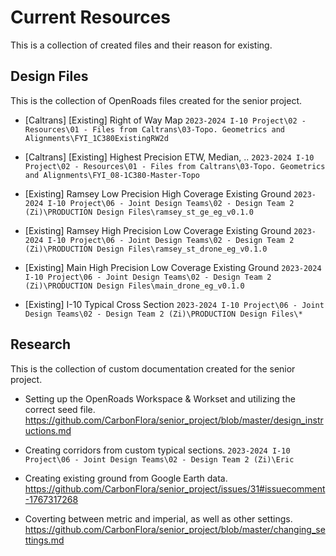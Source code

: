 # Current Resources
This is a collection of created files and their reason for existing.

## Design Files
This is the collection of OpenRoads files created for the senior project.

- [Caltrans] [Existing] Right of Way Map
`2023-2024 I-10 Project\02 - Resources\01 - Files from Caltrans\03-Topo. Geometrics and Alignments\FYI_1C380ExistingRW2d`

- [Caltrans] [Existing] Highest Precision ETW, Median, ..
`2023-2024 I-10 Project\02 - Resources\01 - Files from Caltrans\03-Topo. Geometrics and Alignments\FYI_08-1C380-Master-Topo`

- [Existing] Ramsey Low Precision High Coverage Existing Ground 
`2023-2024 I-10 Project\06 - Joint Design Teams\02 - Design Team 2 (Zi)\PRODUCTION Design Files\ramsey_st_ge_eg_v0.1.0`

- [Existing] Ramsey High Precision Low Coverage Existing Ground 
`2023-2024 I-10 Project\06 - Joint Design Teams\02 - Design Team 2 (Zi)\PRODUCTION Design Files\ramsey_st_drone_eg_v0.1.0`

- [Existing] Main High Precision Low Coverage Existing Ground 
`2023-2024 I-10 Project\06 - Joint Design Teams\02 - Design Team 2 (Zi)\PRODUCTION Design Files\main_drone_eg_v0.1.0`

- [Existing] I-10 Typical Cross Section 
`2023-2024 I-10 Project\06 - Joint Design Teams\02 - Design Team 2 (Zi)\PRODUCTION Design Files\*`

## Research 
This is the collection of custom documentation created for the senior project.

- Setting up the OpenRoads Workspace & Workset and utilizing the correct seed file.
<https://github.com/CarbonFlora/senior_project/blob/master/design_instructions.md>

- Creating corridors from custom typical sections.
`2023-2024 I-10 Project\06 - Joint Design Teams\02 - Design Team 2 (Zi)\Eric`

- Creating existing ground from Google Earth data. 
<https://github.com/CarbonFlora/senior_project/issues/31#issuecomment-1767317268>

- Coverting between metric and imperial, as well as other settings.
<https://github.com/CarbonFlora/senior_project/blob/master/changing_settings.md>